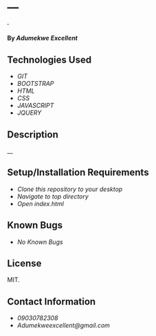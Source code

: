 # __

#### _._

#### By _**Adumekwe Excellent**_

## Technologies Used

* _GIT_
* _BOOTSTRAP_
* _HTML_
* _CSS_
* _JAVASCRIPT_
* _JQUERY_
## Description

__

## Setup/Installation Requirements

* _Clone this repository to your desktop_
* _Navigate to top directory_
* _Open index.html_
## Known Bugs

* _No Known Bugs_

## License

 MIT.

## Contact Information
* _09030782308_
* _Adumekweexcellent@gmail.com_